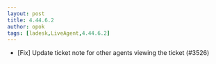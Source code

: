 ```yaml
---
layout: post
title: 4.44.6.2
author: opok
tags: [ladesk,LiveAgent,4.44.6.2]
---
```


- [Fix] Update ticket note for other agents viewing the ticket (#3526)
 
